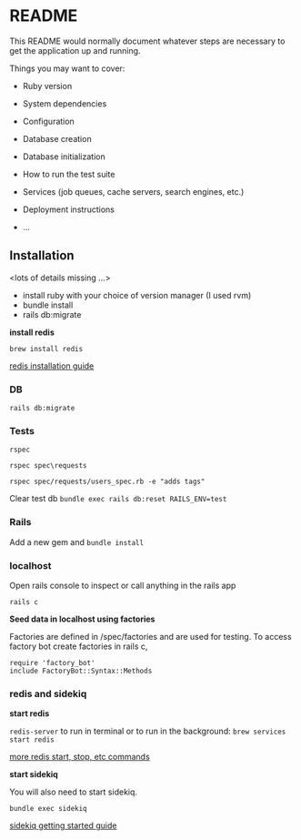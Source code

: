 # README

This README would normally document whatever steps are necessary to get the
application up and running.

Things you may want to cover:

* Ruby version

* System dependencies

* Configuration

* Database creation

* Database initialization

* How to run the test suite

* Services (job queues, cache servers, search engines, etc.)

* Deployment instructions

* ...

## Installation

<lots of details missing ...>

- install ruby with your choice of version manager (I used rvm)
- bundle install
- rails db:migrate

**install redis**

```brew install redis```

[redis installation guide](https://redis.io/docs/latest/operate/oss_and_stack/install/archive/install-redis/install-redis-on-mac-os/)

### DB

```rails db:migrate```

### Tests

```rspec```

```rspec spec\requests```

```rspec spec/requests/users_spec.rb -e "adds tags"```

Clear test db
```bundle exec rails db:reset RAILS_ENV=test```

### Rails

Add a new gem and
```bundle install```

### localhost

Open rails console to inspect or call anything in the rails app

```rails c```

**Seed data in localhost using factories**

Factories are defined in /spec/factories and are used for testing. To access factory bot create factories in rails c,

```shell
require 'factory_bot'
include FactoryBot::Syntax::Methods

```

### redis and sidekiq

**start redis**

```redis-server``` to run in terminal or to run in the background:
```brew services start redis```

[more redis start, stop, etc commands](https://redis.io/docs/latest/operate/oss_and_stack/install/archive/install-redis/install-redis-on-mac-os/)

**start sidekiq**

You will also need to start sidekiq.

```bundle exec sidekiq```

[sidekiq getting started guide](https://github.com/sidekiq/sidekiq/wiki/Getting-Started)
